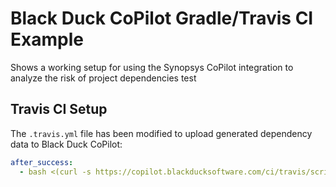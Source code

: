 # Black Duck CoPilot Gradle/Travis CI Example



Shows a working setup for using the Synopsys CoPilot integration to analyze the risk of project dependencies test

## Travis CI Setup

The `.travis.yml` file has been modified to upload generated dependency data to Black Duck CoPilot:

```yaml
after_success:
  - bash <(curl -s https://copilot.blackducksoftware.com/ci/travis/scripts/upload)
```

